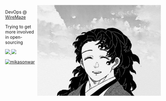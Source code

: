 <img src="img/yoriichi.gif" min-width="400px" max-width="400px" width="400px" align="right" alt="Yoriichi (from demon slayer) gif">

<p align="left">
  DevOps @ <a href="https://www.wiremaze.com/">WireMaze</a>
</p>

<p align="left">
  Trying to get more involved in open-sourcing
</p>


<p align="left">
  <a href="https://mikasonwar.github.io/homepage/" alt="Petsonal homepage">
    <img src="https://img.shields.io/badge/-Personal_homepage-0d1117?style=flat-square&labelColor=0d1117&logo=three.js&logoColor=white&link=https://mikasonwar.github.io/homepage/" />
  </a>

  <a href="https://www.linkedin.com/in/miguelfgpereira/" alt="Linkedin">
    <img src="https://img.shields.io/badge/-Linkedin-0e76a8?style=flat-square&logo=Linkedin&logoColor=white&link=https://www.linkedin.com/in/miguelfgpereira/" />
  </a>

  <br/>

  [![mikasonwar](https://github-readme-stats.vercel.app/api/top-langs/?username=mikasonwar&hide=html&layout=compact&theme=dark)](https://github.com/mikasonwar/)
</p>


